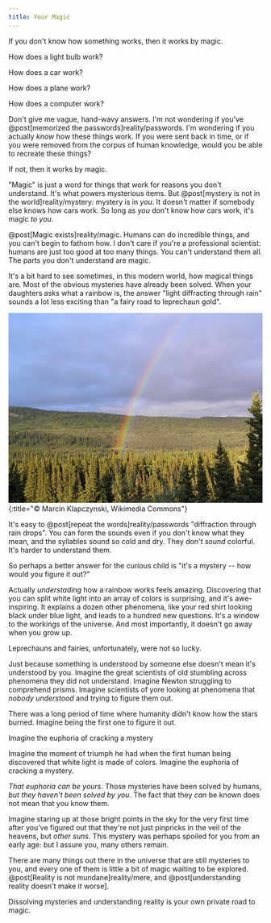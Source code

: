```yaml
---
title: Your Magic
---
```

If you don't know how something works, then it works by magic.

How does a light bulb work?

How does a car work?

How does a plane work?

How does a computer work?

Don't give me vague, hand-wavy answers. I'm not wondering if you've @post[memorized the passwords]reality/passwords. I'm wondering if you actually *know* how these things work. If you were sent back in time, or if you were removed from the corpus of human knowledge, would you be able to recreate these things?

If not, then it works by magic.

"Magic" is just a word for things that work for reasons you don't understand. It's what powers mysterious items. But @post[mystery is not in the world]reality/mystery: mystery is in *you*. It doesn't matter if somebody else knows how cars work. So long as *you* don't know how cars work, it's magic *to you*.

@post[Magic exists]reality/magic. Humans can do incredible things, and you can't begin to fathom how. I don't care if you're a professional scientist: humans are just too good at too many things. You can't understand them all. The parts you don't understand are magic.

It's a bit hard to see sometimes, in this modern world, how magical things are. Most of the obvious mysteries have already been solved. When your daughters asks what a rainbow is, the answer "light diffracting through rain" sounds a lot less exciting than "a fairy road to leprechaun gold".

![Rainbow](/images/rainbow.jpg){:title="© Marcin Klapczynski, Wikimedia Commons"}

It's easy to @post[repeat the words]reality/passwords "diffraction through rain drops". You can form the sounds even if you don't know what they mean, and the syllables sound so cold and dry. They don't *sound* colorful. It's harder to understand them.

So perhaps a better answer for the curious child is "it's a mystery -- how would you figure it out?"

Actually *understading* how a rainbow works feels amazing. Discovering that you can split white light into an array of colors is surprising, and it's awe-inspiring. It explains a dozen other phenomena, like your red shirt looking black under blue light, and leads to a hundred new questions. It's a window to the workings of the universe. And most importantly, it doesn't go away when you grow up.

Leprechauns and fairies, unfortunately, were not so lucky.

Just because something is understood by someone else doesn't mean it's understood by you. Imagine the great scientists of old stumbling across phenomena they did not understand. Imagine Newton struggling to comprehend prisms. Imagine scientists of yore looking at phenomena that *nobody understood* and trying to figure them out.

There was a long period of time where humanity didn't know how the stars burned. Imagine being the first one to figure it out.

Imagine the euphoria of cracking a mystery

Imagine the moment of triumph he had when the first human being discovered that white light is made of colors. Imagine the euphoria of cracking a mystery.

*That euphoria can be yours*. Those mysteries have been solved by humans, *but they haven't been solved by you*. The fact that they *can* be known does not mean that you know them.

Imagine staring up at those bright points in the sky for the very first time after you've figured out that they're not just pinpricks in the veil of the heavens, but *other suns*. This mystery was perhaps spoiled for you from an early age: but I assure you, many others remain.

There are many things out there in the universe that are still mysteries to you, and every one of them is little a bit of magic waiting to be explored. @post[Reality is not mundane]reality/mere, and @post[understanding reality doesn't make it worse].

Dissolving mysteries and understanding reality is your own private road to magic.

